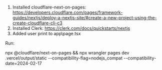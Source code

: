 1. Installed cloudflare-next-on-pages: https://developers.cloudflare.com/pages/framework-guides/nextjs/deploy-a-nextjs-site/#create-a-new-project-using-the-create-cloudflare-cli-c3
2. Installed Clerk: https://clerk.com/docs/quickstarts/nextjs
3. Added user print to app\page.tsx


Run:

npx @cloudflare/next-on-pages && npx wrangler pages dev .vercel/output/static --compatibility-flag=nodejs_compat --compatibility-date=2024-02-17

